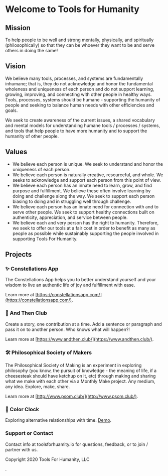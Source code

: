 # Welcome to Tools for Humanity

## Mission

To help people to be well and strong mentally, physically, and spiritually (philosophically) so that they can be whoever they want to be and serve others in doing the same!

## Vision

We believe many tools, processes, and systems are fundamentally inhumane; that is, they do not acknowledge and honor the fundamental wholeness and uniqueness of each person and do not support learning, growing, improving, and connecting with other people in healthy ways. Tools, processes, systems should be humane - supporting the humanity of people and seeking to balance human needs with other efficiencies and goals.

We seek to create awareness of the current issues, a shared vocabulary and mental models for understanding humane tools / processes / systems, and tools that help people to have more humanity and to support the humanity of other people.

## Values

- We believe each person is unique. We seek to understand and honor the uniqueness of each person.
- We believe each person is naturally creative, resourceful, and whole. We seeks to acknowledge and support each person from this point of view.
- We believe each person has an innate need to learn, grow, and find purpose and fulfillment. We believe these often involve learning by doing and challenge along the way. We seek to support each person biasing to doing and in struggling well through challenge.
- We believe each person has an innate need for connection with and to serve other people. We seek to support healthy connections built on authenticity, appreciation, and service between people.
- We believe each and very person has the right to humanity. Therefore, we seek to offer our tools at a fair cost in order to benefit as many as people as possible while sustainably supporting the people involved in supporting Tools For Humanity.

## Projects

### ✨ Constellations App

The Constellations App helps you to better understand yourself and your wisdom to live an authentic life of joy and fulfillment with ease.

Learn more at [https://constellationsapp.com/](https://constellationsapp.com/).

### 📝 And Then Club

Create a story, one contribution at a time. Add a sentence or paragraph and pass it on to another person. Who knows what will happen?!

Learn more at [https://www.andthen.club/](https://www.andthen.club/).

### 🛠 Philosophical Society of Makers

The Philosophical Society of Making is an experiment in exploring philosophy (you know, the pursuit of knowledge - the meaning of life, if a cheesesteak should have ketchup on it, etc) through making and sharing what we make with each other via a Monthly Make project. Any medium, any idea. Explore, make, share.

Learn more at [http://www.psom.club/](http://www.psom.club/).

### 🌈 Color Clock

Exploring alternative relationships with time. [Demo](https://youtu.be/RH9pwswOXmQ).

### Support or Contact

Contact info at toolsforhuamity.io for questions, feedback, or to join / partner with us.

Copyright 2020 Tools For Humanity, LLC

.
